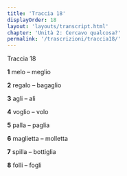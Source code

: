 ```yaml
---
title: 'Traccia 18'
displayOrder: 18
layout: 'layouts/transcript.html'
chapter: 'Unità 2: Cercavo qualcosa?'
permalink: '/trascrizioni/traccia18/'
---
```


Traccia 18

**1** melo – meglio

**2** regalo – bagaglio

**3** agli – ali

**4** voglio – volo

**5** palla – paglia

**6** maglietta – molletta

**7** spilla – bottiglia

**8** folli – fogli
